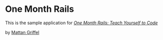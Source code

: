# One Month Rails

This is the sample application for
[*One Month Rails: Teach Yourself to Code*](http://onemonthrails.com)

by [Mattan Griffel](http://www.google.com)